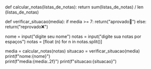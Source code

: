 def calcular_notas(listas_de_notas):
    return sum(listas_de_notas) / len (listas_de_notas)

def verificar_situacao(media):
    if media >= 7:
        return("aprovado🎉")
    else:
        return("reprovado❌")

nome = input("digite seu nome")
notas = input("digite sua notas por espaços") 
notas = [float (n) for n in notas.split()]

media = calcular_notas(notas)
situacao = verificar_situacao(media)
print(f"nome:{nome}")  
print(f"media:{media:.2f}")
print(f"situacao:{situacao}")
